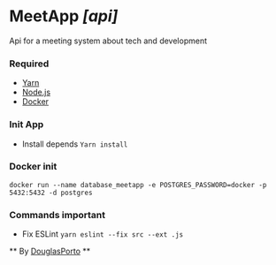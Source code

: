 # MeetApp _[api]_

Api for a meeting system about tech and development

### Required

- [Yarn](https://yarnpkg.com/lang/en/)
- [Node.js](https://nodejs.org/en/)
- [Docker](https://www.docker.com/)


### Init App
- Install depends
  `Yarn install`

### Docker init

`docker run --name database_meetapp -e POSTGRES_PASSWORD=docker -p 5432:5432 -d postgres`

### Commands important

 - Fix ESLint `yarn eslint --fix src --ext .js`


** By [DouglasPorto](http://douglasporto.com.br) **
